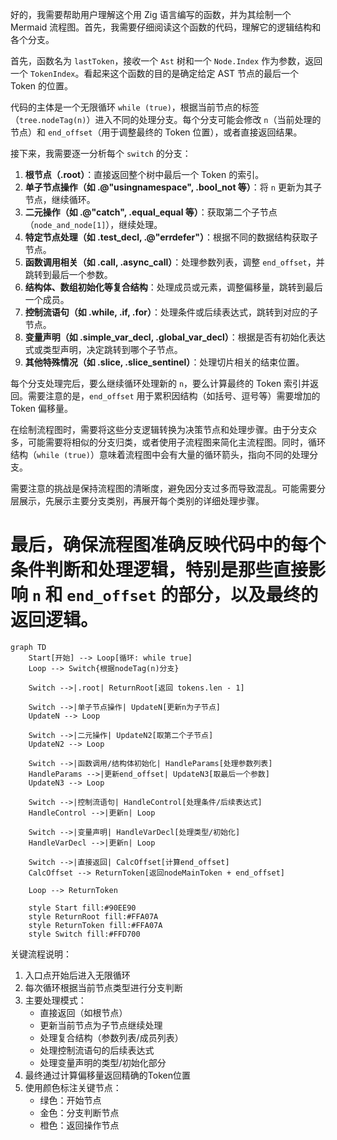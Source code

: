 好的，我需要帮助用户理解这个用 Zig 语言编写的函数，并为其绘制一个 Mermaid 流程图。首先，我需要仔细阅读这个函数的代码，理解它的逻辑结构和各个分支。

首先，函数名为 `lastToken`，接收一个 `Ast` 树和一个 `Node.Index` 作为参数，返回一个 `TokenIndex`。看起来这个函数的目的是确定给定 AST 节点的最后一个 Token 的位置。

代码的主体是一个无限循环 `while (true)`，根据当前节点的标签（`tree.nodeTag(n)`）进入不同的处理分支。每个分支可能会修改 `n`（当前处理的节点）和 `end_offset`（用于调整最终的 Token 位置），或者直接返回结果。

接下来，我需要逐一分析每个 `switch` 的分支：

1. **根节点（.root）**：直接返回整个树中最后一个 Token 的索引。
2. **单子节点操作（如 .@"usingnamespace", .bool_not 等）**：将 `n` 更新为其子节点，继续循环。
3. **二元操作（如 .@"catch", .equal_equal 等）**：获取第二个子节点（`node_and_node[1]`），继续处理。
4. **特定节点处理（如 .test_decl, .@"errdefer"）**：根据不同的数据结构获取子节点。
5. **函数调用相关（如 .call, .async_call）**：处理参数列表，调整 `end_offset`，并跳转到最后一个参数。
6. **结构体、数组初始化等复合结构**：处理成员或元素，调整偏移量，跳转到最后一个成员。
7. **控制流语句（如 .while, .if, .for）**：处理条件或后续表达式，跳转到对应的子节点。
8. **变量声明（如 .simple_var_decl, .global_var_decl）**：根据是否有初始化表达式或类型声明，决定跳转到哪个子节点。
9. **其他特殊情况（如 .slice, .slice_sentinel）**：处理切片相关的结束位置。

每个分支处理完后，要么继续循环处理新的 `n`，要么计算最终的 Token 索引并返回。需要注意的是，`end_offset` 用于累积因结构（如括号、逗号等）需要增加的 Token 偏移量。

在绘制流程图时，需要将这些分支逻辑转换为决策节点和处理步骤。由于分支众多，可能需要将相似的分支归类，或者使用子流程图来简化主流程图。同时，循环结构（`while (true)`）意味着流程图中会有大量的循环箭头，指向不同的处理分支。

需要注意的挑战是保持流程图的清晰度，避免因分支过多而导致混乱。可能需要分层展示，先展示主要分支类别，再展开每个类别的详细处理步骤。

最后，确保流程图准确反映代码中的每个条件判断和处理逻辑，特别是那些直接影响 `n` 和 `end_offset` 的部分，以及最终的返回逻辑。
================================================
```mermaid
graph TD
    Start[开始] --> Loop[循环: while true]
    Loop --> Switch{根据nodeTag(n)分支}
    
    Switch -->|.root| ReturnRoot[返回 tokens.len - 1]
    
    Switch -->|单子节点操作| UpdateN[更新n为子节点]
    UpdateN --> Loop
    
    Switch -->|二元操作| UpdateN2[取第二个子节点]
    UpdateN2 --> Loop
    
    Switch -->|函数调用/结构体初始化| HandleParams[处理参数列表]
    HandleParams -->|更新end_offset| UpdateN3[取最后一个参数]
    UpdateN3 --> Loop
    
    Switch -->|控制流语句| HandleControl[处理条件/后续表达式]
    HandleControl -->|更新n| Loop
    
    Switch -->|变量声明| HandleVarDecl[处理类型/初始化]
    HandleVarDecl -->|更新n| Loop
    
    Switch -->|直接返回| CalcOffset[计算end_offset]
    CalcOffset --> ReturnToken[返回nodeMainToken + end_offset]
    
    Loop --> ReturnToken
    
    style Start fill:#90EE90
    style ReturnRoot fill:#FFA07A
    style ReturnToken fill:#FFA07A
    style Switch fill:#FFD700
``` 

关键流程说明：
1. 入口点开始后进入无限循环
2. 每次循环根据当前节点类型进行分支判断
3. 主要处理模式：
   - 直接返回（如根节点）
   - 更新当前节点为子节点继续处理
   - 处理复合结构（参数列表/成员列表）
   - 处理控制流语句的后续表达式
   - 处理变量声明的类型/初始化部分
4. 最终通过计算偏移量返回精确的Token位置
5. 使用颜色标注关键节点：
   - 绿色：开始节点
   - 金色：分支判断节点
   - 橙色：返回操作节点